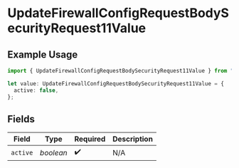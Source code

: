 # UpdateFirewallConfigRequestBodySecurityRequest11Value

## Example Usage

```typescript
import { UpdateFirewallConfigRequestBodySecurityRequest11Value } from "@vercel/sdk/models/updatefirewallconfigop.js";

let value: UpdateFirewallConfigRequestBodySecurityRequest11Value = {
  active: false,
};
```

## Fields

| Field              | Type               | Required           | Description        |
| ------------------ | ------------------ | ------------------ | ------------------ |
| `active`           | *boolean*          | :heavy_check_mark: | N/A                |
